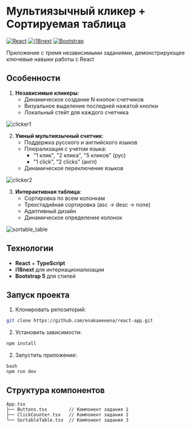 # Мультиязычный кликер + Сортируемая таблица

[![React](https://img.shields.io/badge/React-18.2.0-blue)](https://react.dev)
[![i18next](https://img.shields.io/badge/i18next-23.7.2-green)](https://www.i18next.com)
[![Bootstrap](https://img.shields.io/badge/Bootstrap-5.3.1-purple)](https://getbootstrap.com)

Приложение с тремя независимыми заданиями, демонстрирующее ключевые навыки работы с React

## Особенности
1. **Независимые кликеры**:
   - Динамическое создание N кнопок-счетчиков
   - Визуальное выделение последней нажатой кнопки
   - Локальный стейт для каждого счетчика
     
![clicker1](https://github.com/user-attachments/assets/b1a15f12-ec02-44af-823d-a22299100ec6)

2. **Умный мультиязычный счетчик**:
   - Поддержка русского и английского языков
   - Плюрализация с учетом языка:
     - "1 клик", "2 клика", "5 кликов" (рус)
     - "1 click", "2 clicks" (англ)
   - Динамическое переключение языков

![clicker2](https://github.com/user-attachments/assets/a6a49f06-6156-488d-9f28-fcdeaca04a28)

3. **Интерактивная таблица**:
   - Сортировка по всем колонкам
   - Трехстадийная сортировка (asc → desc → none)
   - Адаптивный дизайн
   - Динамическое определение колонок

![sortable_table](https://github.com/user-attachments/assets/4e1e6c0b-4e78-4b0a-bc7b-adcc8a3fe7dd)


## Технологии
- **React** + **TypeScript**
- **i18next** для интернационализации
- **Bootstrap 5** для стилей

## Запуск проекта
1. Клонировать репозиторий:
```bash
git clone https://github.com/enakaeeeena/react-app.git
```
2. Установить зависимости:
```bash
npm install
```
2. Запустить приложение:
```
bash
npm run dev
```
## Структура компонентов
```
App.tsx
├── Buttons.tsx        // Компонент задания 1
├── ClickCounter.tsx   // Компонент задания 2
└── SortableTable.tsx  // Компонент задания 3
```

